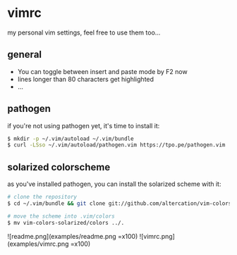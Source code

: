 # vimrc

my personal vim settings, feel free to use them too...

## general

* You can toggle between insert and paste mode by F2 now
* lines longer than 80 characters get highlighted
* ...

## pathogen

if you're not using pathogen yet, it's time to install it:

```bash
$ mkdir -p ~/.vim/autoload ~/.vim/bundle 
$ curl -LSso ~/.vim/autoload/pathogen.vim https://tpo.pe/pathogen.vim
```

## solarized colorscheme

as you've installed pathogen, you can install the solarized scheme with it:

```bash
# clone the repository
$ cd ~/.vim/bundle && git clone git://github.com/altercation/vim-colors-solarized.git

# move the scheme into .vim/colors
$ mv vim-colors-solarized/colors ../.
```

![readme.png](examples/readme.png =x100)
![vimrc.png](examples/vimrc.png =x100)
